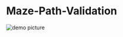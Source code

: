 # Maze-Path-Validation

![demo picture](https://user-images.githubusercontent.com/31304414/124852086-a4cdd100-df58-11eb-8cb1-e07a8de398b1.png)
